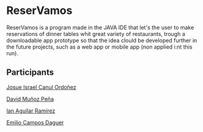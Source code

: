 # ReserVamos
ReserVamos is a program made in the JAVA IDE that let's the user to make reservations of dinner tables whit great variety of restaurants, trough a downloadable app prototype so that the idea clould be  developed further in the future projects, such as a web app or mobile app (non applied i:nt this run).

## Participants 
[Josue Israel Canul Ordoñez](https://github.com/JosueCanul/ReserVamos/blob/main/CV%20Josue%20Israel%20Canul%20Ordo%C3%B1ez.pdf "Josue Israel Canul Ordoñez")

[David Muñoz Peña](https://github.com/JosueCanul/ReserVamos/blob/main/David_Munoz_Pena_CV.pdf "David Muñoz Peña")

[Ian Aguilar Ramírez](https://github.com/JosueCanul/ReserVamos/blob/main/CV-IAR.pdf "Ian Aguilar Ramírez")

[Emilio Campos Daguer](https://github.com/JosueCanul/ReserVamos/blob/main/CV_CamposDaguer_Emilio.pdf "Emilio Campos Daguer")
